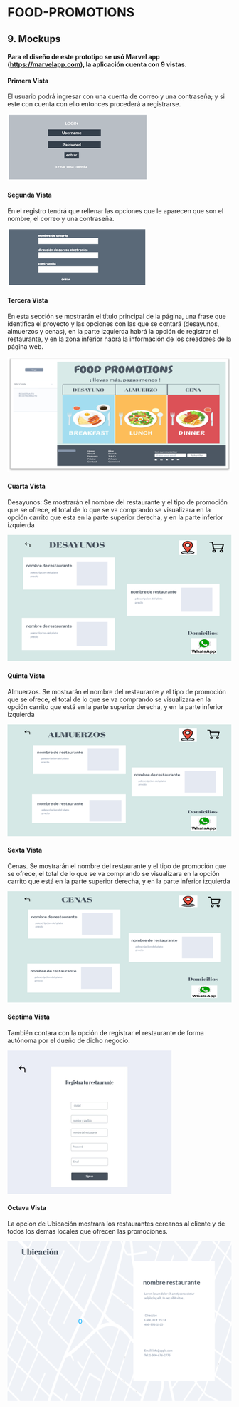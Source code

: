 # FOOD-PROMOTIONS

## 9. Mockups

#### Para el diseño de este prototipo se usó Marvel app (https://marvelapp.com), la aplicación cuenta con 9 vistas.

#### Primera Vista

El usuario podrá ingresar con una cuenta de correo y una contraseña; y si este con cuenta con ello entonces procederá a registrarse.

 ![picture 10](images/bb76de2bb8d1c9c4f1bdc5795c6fbed8e1be91476df802b38f4cac90afe4d038.png)  



#### Segunda Vista

En el registro tendrá que rellenar las opciones que le aparecen que son el nombre, el correo y una contraseña.

![picture 3](images/ce54fea7bc5de1e24d1c3ef406aff79bb93a55afd5835d7c2e6ba1e2f29797f5.png)  


#### Tercera Vista

En esta sección se mostrarán el título principal de la página, una frase que identifica el proyecto y las opciones con las que se contará (desayunos, almuerzos y cenas), en la parte izquierda habrá la opción de registrar el restaurante, y en la zona inferior habrá la información de los creadores de la página web.

![picture 4](images/c97118ad183587e1b8bd18628cfec8b55edcb899734a7d4895cacb0ed92679e9.png)  

#### Cuarta Vista

Desayunos: Se mostrarán el nombre del restaurante y el tipo de promoción que se ofrece, el total de lo que se va comprando se visualizara en la opción carrito que esta en la parte superior derecha, y en la parte inferior izquierda 

![picture 5](images/84958938b1abf6ffa9da3e4160f2ed89d33cb5d70d8ba8c6d5d2000d6a5fe49c.png)  

#### Quinta Vista

Almuerzos. Se mostrarán el nombre del restaurante y el tipo de promoción que se ofrece, el total de lo que se va comprando se visualizara en la opción carrito que está en la parte superior derecha, y en la parte inferior izquierda 

![picture 6](images/96c8a85c9960fa9c7ba8bece1621f6ca223e01b45e79aed8f50b2f938c4a65a5.png)  


#### Sexta Vista

Cenas. Se mostrarán el nombre del restaurante y el tipo de promoción que se ofrece, el total de lo que se va comprando se visualizara en la opción carrito que está en la parte superior derecha, y en la parte inferior izquierda 

![picture 7](images/29afe9764a2a6d68e122d61a4171196e640c425a72bdd8342cd3221a4c8a9a86.png)  


#### Séptima Vista

También contara con la opción de registrar el restaurante de forma autónoma por el dueño de dicho negocio. 

![picture 8](images/a2fdc6082fe216ec6745700a2b80bd75da468c1fde3a13a12fb1718632721e04.png) 

#### Octava Vista

La opcion de Ubicación mostrara los restaurantes cercanos al cliente y de todos los demas locales que ofrecen las promociones.

![picture 9](images/afe97e14c75e22a7061301c1b97bb162d4e95699c36f1add016cc6a8eb5f725f.png)  

